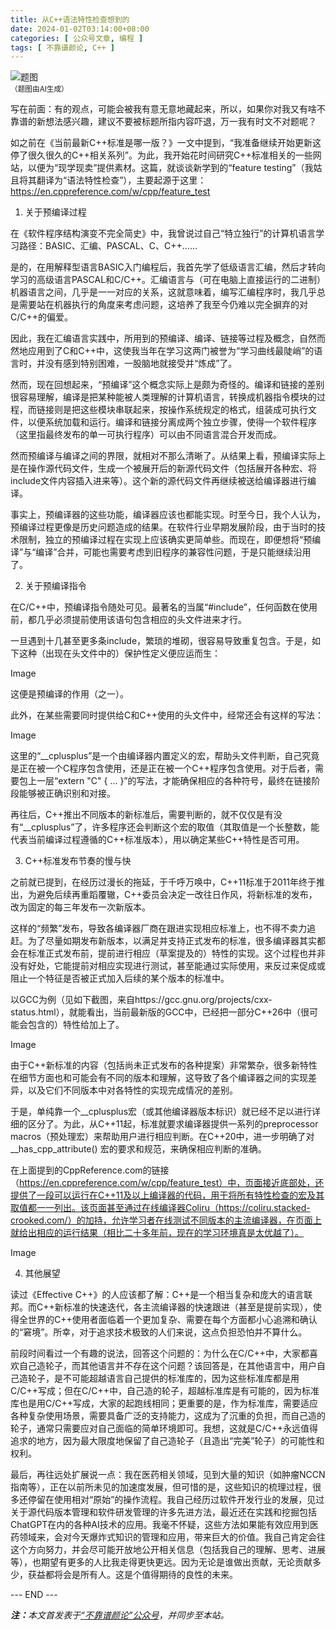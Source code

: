 ```yaml
---
title: 从C++语法特性检查想到的
date: 2024-01-02T03:14:00+08:00
categories: [ 公众号文章, 编程 ]
tags: [ 不靠谱颜论, C++ ]
---
```


<div class="p-3 text-center">
  <img class="img-fluid" src="/images/2024/0102/01.png" alt="题图" style="max-width:640px">
  <div><small>（题图由AI生成）</small></div>
</div>

写在前面：有的观点，可能会被我有意无意地藏起来，所以，如果你对我又有啥不靠谱的新想法感兴趣，建议不要被标题所指内容吓退，万一我有时文不对题呢？

如之前在《当前最新C++标准是哪一版？》一文中提到，“我准备继续开始更新这停了很久很久的C++相关系列”。为此，我开始花时间研究C++标准相关的一些网站，以便为“现学现卖”提供素材。这篇，就谈谈新学到的“feature testing”（我姑且将其翻译为“语法特性检查”），主要起源于这里：https://en.cppreference.com/w/cpp/feature_test

1. 关于预编译过程

在《软件程序结构演变不完全简史》中，我曾说过自己“特立独行”的计算机语言学习路径：BASIC、汇编、PASCAL、C、C++……

是的，在用解释型语言BASIC入门编程后，我首先学了低级语言汇编，然后才转向学习的高级语言PASCAL和C/C++。汇编语言与（可在电脑上直接运行的二进制）机器语言之间，几乎是一一对应的关系，这就意味着，编写汇编程序时，我几乎总是需要站在机器执行的角度来考虑问题，这培养了我至今仍难以完全摒弃的对C/C++的偏爱。

因此，我在汇编语言实践中，所用到的预编译、编译、链接等过程及概念，自然而然地应用到了C和C++中，这使我当年在学习这两门被誉为“学习曲线最陡峭”的语言时，并没有感到特别困难，一股脑地就接受并“炼成”了。

然而，现在回想起来，“预编译”这个概念实际上是颇为奇怪的。编译和链接的差别很容易理解，编译是把某种能被人类理解的计算机语言，转换成机器指令模块的过程，而链接则是把这些模块串联起来，按操作系统规定的格式，组装成可执行文件，以便系统加载和运行。编译和链接分离成两个独立步骤，使得一个软件程序（这里指最终发布的单一可执行程序）可以由不同语言混合开发而成。

然而预编译与编译之间的界限，就相对不那么清晰了。从结果上看，预编译实际上是在操作源代码文件，生成一个被展开后的新源代码文件（包括展开各种宏、将include文件内容插入进来等）。这个新的源代码文件再继续被送给编译器进行编译。

事实上，预编译器的这些功能，编译器应该也都能实现。时至今日，我个人认为，预编译过程更像是历史问题造成的结果。在软件行业早期发展阶段，由于当时的技术限制，独立的预编译过程在实现上应该确实更简单些。而现在，即便想将“预编译”与“编译”合并，可能也需要考虑到旧程序的兼容性问题，于是只能继续沿用了。

2. 关于预编译指令

在C/C++中，预编译指令随处可见。最著名的当属“#include”，任何函数在使用前，都几乎必须提前使用该语句包含相应的头文件进来才行。

一旦遇到十几甚至更多条include，繁琐的堆砌，很容易导致重复包含。于是，如下这种（出现在头文件中的）保护性定义便应运而生：

Image

这便是预编译的作用（之一）。

此外，在某些需要同时提供给C和C++使用的头文件中，经常还会有这样的写法：

Image

这里的“__cplusplus”是一个由编译器内置定义的宏，帮助头文件判断，自己究竟是正在被一个C程序包含使用，还是正在被一个C++程序包含使用。对于后者，需要包上一层“extern "C" { ... }”的写法，才能确保相应的各种符号，最终在链接阶段能够被正确识别和对接。

再往后，C++推出不同版本的新标准后，需要判断的，就不仅仅是有没有“__cplusplus”了，许多程序还会判断这个宏的取值（其取值是一个长整数，能代表当前编译过程遵循的C++标准版本），用以确定某些C++特性是否可用。

3. C++标准发布节奏的慢与快

之前就已提到，在经历过漫长的拖延，于千呼万唤中，C++11标准于2011年终于推出，为避免后续再重蹈覆辙，C++委员会决定一改往日作风，将新标准的发布，改为固定的每三年发布一次新版本。

这样的“频繁”发布，导致各编译器厂商在跟进实现相应标准上，也不得不卖力追赶。为了尽量如期发布新版本，以满足并支持正式发布的标准，很多编译器其实都会在标准正式发布前，提前进行相应（草案提及的）特性的实现。这个过程也并非没有好处，它能提前对相应实现进行测试，甚至能通过实际使用，来反过来促成或阻止一个特征是否被正式加入后续的某个版本的标准中。

以GCC为例（见如下截图，来自https://gcc.gnu.org/projects/cxx-status.html），就能看出，当前最新版的GCC中，已经把一部分C++26中（很可能会包含的）特性给加上了。

Image

由于C++新标准的内容（包括尚未正式发布的各种提案）非常繁杂，很多新特性在细节方面也和可能会有不同的版本和理解，这导致了各个编译器之间的实现差异，以及它们不同版本中对各特性的实现完成情况的差别。

于是，单纯靠一个__cplusplus宏（或其他编译器版本标识）就已经不足以进行详细的区分了。为此，从C++11起，标准就要求编译器提供一系列的preprocessor macros（预处理宏）来帮助用户进行相应判断。在C++20中，进一步明确了对 __has_cpp_attribute() 宏的要求和规范，来确保相应判断的准确。

在上面提到的CppReference.com的链接（https://en.cppreference.com/w/cpp/feature_test）中，页面接近底部处，还提供了一段可以运行在C++11及以上编译器的代码，用于将所有特性检查的宏及其取值都一一列出。该页面甚至通过在线编译器Coliru（https://coliru.stacked-crooked.com/）的加持，允许学习者在线测试不同版本的主流编译器，在页面上就给出相应的运行结果（相比二十多年前，现在的学习环境真是太优越了）。

Image


4. 其他展望

读过《Effective C++》的人应该都了解：C++是一个相当复杂和庞大的语言联邦。而C++新标准的快速迭代，各主流编译器的快速跟进（甚至是提前实现），使得全世界的C++使用者面临着一个更加复杂、需要在每个方面都小心追溯和确认的“窘境”。所幸，对于追求技术极致的人们来说，这点负担恐怕并不算什么。

前段时间看过一个有趣的说法，回答这个问题的：为什么在C/C++中，大家都喜欢自己造轮子，而其他语言并不存在这个问题？该回答是，在其他语言中，用户自己造轮子，是不可能超越语言自己提供的标准库的，因为这些标准库都是用C/C++写成；但在C/C++中，自己造的轮子，超越标准库是有可能的，因为标准库也是用C/C++写成，大家的起跑线相同；更重要的是，作为标准库，需要适应各种复杂使用场景，需要具备广泛的支持能力，这成为了沉重的负担，而自己造的轮子，通常只需要应对自己面临的简单环境即可。我想，这就是C/C++永远值得追求的地方，因为最大限度地保留了自己造轮子（且造出“完美”轮子）的可能性和权利。

最后，再往远处扩展说一点：我在医药相关领域，见到大量的知识（如肿瘤NCCN指南等），正在以前所未见的加速度发展，但可惜的是，这些知识的梳理过程，很多还停留在使用相对“原始”的操作流程。我自己经历过软件开发行业的发展，见过关于源代码版本管理和软件研发管理的许多先进方法，最近还在实践和挖掘包括ChatGPT在内的各种AI技术的应用。我毫不怀疑，这些方法如果能有效应用到医药领域来，会对今天爆炸式知识的管理和应用，带来巨大的价值。我自己肯定会往这个方向努力，并会尽可能开放地公开相关信息（包括我自己的理解、思考、进展等），也期望有更多的人比我走得更快更远。因为无论是谁做出贡献，无论贡献多少，获益都将会是所有人。这是个值得期待的良性的未来。

<div class="p-5 text-center">--- END ---</div>

<i><b>注：</b>本文首发表于[“不靠谱颜论”公众号](https://mp.weixin.qq.com/s/xa9pJ-ZgqvJicTRdofndXQ)，并同步至本站。</i>
